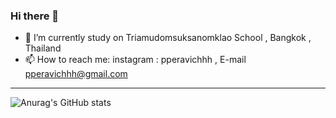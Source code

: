 ### Hi there 👋

- 🔭 I’m currently study on Triamudomsuksanomklao School , Bangkok , Thailand
- 📫 How to reach me: instagram : pperavichhh , E-mail pperavichhh@gmail.com


---

![Anurag's GitHub stats](https://github-readme-stats.vercel.app/api?username=pperavichhh&show_icons=true&theme=transparent)

